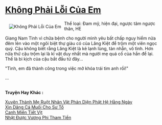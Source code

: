 <a href="https://utruyen.com/khong-phai-loi-cua-em/21897/" title="Không Phải Lỗi Của Em"><h1>Không Phải Lỗi Của Em</h1></a><div style="display:table"><img align="right" style="float: left; padding: 10px;" src="https://utruyen.com/images/story/200x260/khong-phai-loi-cua-em.jpg" alt="Không Phải Lỗi Của Em">Thể loại: Đam mỹ, hiện đại, ngược tâm ngược thân, HE<p></p>Giang Nam Tình vì chữa bệnh cho người mình yêu bất chấp nguy hiểm nửa đêm lẻn vào một ngôi biệt thự giàu có của Lăng Kiệt để trộm một viên ngọc quý. Cậu không biết rằng Lăng Kiệt là kẻ lạnh lùng, tàn nhẫn, vô tình. Hơn nữa thứ cậu trộm lại là kỉ vật duy nhất mà người mẹ quá cố của hắn để lại. Thế là bi kịch của cậu bắt đầu từ đây... <p></p>"Tình, em đã thành công trong việc mở khóa trái tim anh rồi!"<p></p> ...</div><p><br><b>Truyện Hay Khác :</b></p><a href="https://utruyen.com/xuyen-thanh-me-ruot-nhan-vat-phan-dien-phat-he-hang-ngay/24784/" alt="Xuyên Thành Mẹ Ruột Nhân Vật Phản Diện Phật Hệ Hằng Ngày">Xuyên Thành Mẹ Ruột Nhân Vật Phản Diện Phật Hệ Hằng Ngày</a><br/><a href="https://github.com/mlquan/truyenhay/tree/master/truyenhay/22050/" alt="Xin Dâng Cá Muối Cho Sư Tổ">Xin Dâng Cá Muối Cho Sư Tổ</a><br/><a href="https://github.com/quanluxury/ngontinh_sac/tree/master/truyenhay/18923/" alt="Canh Miến Tiết Vịt">Canh Miến Tiết Vịt</a><br/><a href="https://github.com/quanluxury/ngontinhhot/tree/master/truyenhay/19131/" alt="Nhặt Được Vương Phi Tham Tiền">Nhặt Được Vương Phi Tham Tiền</a><br/>